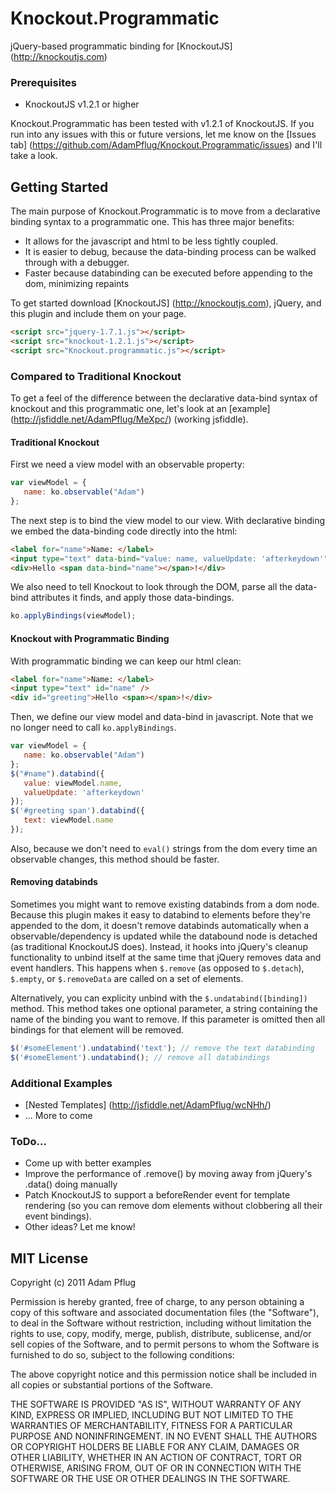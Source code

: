 # Knockout.Programmatic

jQuery-based programmatic binding for [KnockoutJS] (http://knockoutjs.com)

### Prerequisites

* KnockoutJS v1.2.1 or higher

Knockout.Programmatic has been tested with v1.2.1 of KnockoutJS. If you run into any issues with this or future versions, let me know on the [Issues tab] (https://github.com/AdamPflug/Knockout.Programmatic/issues) and I'll take a look.

## Getting Started

The main purpose of Knockout.Programmatic is to move from a declarative binding syntax to a programmatic one. This has three major benefits:
* It allows for the javascript and html to be less tightly coupled.
* It is easier to debug, because the data-binding process can be walked through with a debugger.
* Faster because databinding can be executed before appending to the dom, minimizing repaints

To get started download [KnockoutJS] (http://knockoutjs.com), jQuery, and this plugin and include them on your page.

```html
<script src="jquery-1.7.1.js"></script>
<script src="knockout-1.2.1.js"></script>
<script src="Knockout.programmatic.js"></script>
```

### Compared to Traditional Knockout

To get a feel of the difference between the declarative data-bind syntax of knockout and this programmatic one, let's look at an [example] (http://jsfiddle.net/AdamPflug/MeXpc/) (working jsfiddle).


#### Traditional Knockout
First we need a view model with an observable property:

```javascript
var viewModel = {
   name: ko.observable("Adam")
};
```

The next step is to bind the view model to our view. With declarative binding we embed the data-binding code directly into the html:

```html
<label for="name">Name: </label>
<input type="text" data-bind="value: name, valueUpdate: 'afterkeydown'" />
<div>Hello <span data-bind="name"></span>!</div>
```

We also need to tell Knockout to look through the DOM, parse all the data-bind attributes it finds, and apply those data-bindings.

```javascript
ko.applyBindings(viewModel);
```

#### Knockout with Programmatic Binding
With programmatic binding we can keep our html clean:

```html
<label for="name">Name: </label>
<input type="text" id="name" />
<div id="greeting">Hello <span></span>!</div>
```

Then, we define our view model and data-bind in javascript. Note that we no longer need to call ```ko.applyBindings```.

```javascript
var viewModel = {
   name: ko.observable("Adam")
};
$("#name").databind({
   value: viewModel.name,
   valueUpdate: 'afterkeydown'
});
$('#greeting span').databind({
   text: viewModel.name
});
```
Also, because we don't need to ```eval()``` strings from the dom every time an observable changes, this method should be faster.

#### Removing databinds

Sometimes you might want to remove existing databinds from a dom node. Because this plugin makes it easy to databind to elements before they're appended to the dom, it doesn't remove databinds automatically when a observable/dependency is updated while the databound node is detached (as traditional KnockoutJS does). Instead, it hooks into jQuery's cleanup functionality to unbind itself at the same time that jQuery removes data and event handlers. This happens when ```$.remove``` (as opposed to ```$.detach```), ```$.empty```, or ```$.removeData``` are called on a set of elements.

Alternatively, you can explicity unbind with the ```$.undatabind([binding])``` method. This method takes one optional parameter, a string containing the name of the binding you want to remove. If this parameter is omitted then all bindings for that element will be removed.

```javascript
$('#someElement').undatabind('text'); // remove the text databinding
$('#someElement').undatabind(); // remove all databindings
```

### Additional Examples
* [Nested Templates] (http://jsfiddle.net/AdamPflug/wcNHh/)
* ... More to come

### ToDo...

* Come up with better examples
* Improve the performance of .remove() by moving away from jQuery's .data() doing manually
* Patch KnockoutJS to support a beforeRender event for template rendering (so you can remove dom elements without clobbering all their event bindings).
* Other ideas? Let me know!

## MIT License

Copyright (c) 2011 Adam Pflug

Permission is hereby granted, free of charge, to any person obtaining a copy
of this software and associated documentation files (the "Software"), to deal
in the Software without restriction, including without limitation the rights
to use, copy, modify, merge, publish, distribute, sublicense, and/or sell
copies of the Software, and to permit persons to whom the Software is
furnished to do so, subject to the following conditions:

The above copyright notice and this permission notice shall be included in
all copies or substantial portions of the Software.

THE SOFTWARE IS PROVIDED "AS IS", WITHOUT WARRANTY OF ANY KIND, EXPRESS OR
IMPLIED, INCLUDING BUT NOT LIMITED TO THE WARRANTIES OF MERCHANTABILITY,
FITNESS FOR A PARTICULAR PURPOSE AND NONINFRINGEMENT. IN NO EVENT SHALL THE
AUTHORS OR COPYRIGHT HOLDERS BE LIABLE FOR ANY CLAIM, DAMAGES OR OTHER
LIABILITY, WHETHER IN AN ACTION OF CONTRACT, TORT OR OTHERWISE, ARISING FROM,
OUT OF OR IN CONNECTION WITH THE SOFTWARE OR THE USE OR OTHER DEALINGS IN
THE SOFTWARE.